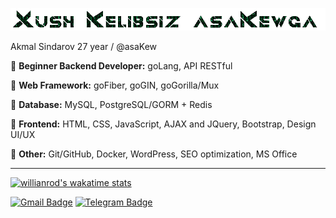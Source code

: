 ![Welcome!](3Io4KmzAY.gif)

Akmal Sindarov 27 year / @asaKew

🔶 **Beginner Backend Developer:**
goLang, API RESTful

🔶 **Web Framework:**
goFiber, goGIN, goGorilla/Mux

🔶 **Database:**
MySQL, PostgreSQL/GORM + Redis

🔶 **Frontend:**
HTML, CSS, JavaScript, AJAX and JQuery, Bootstrap, Design UI/UX

🔶 **Other:**
Git/GitHub, Docker, WordPress, SEO optimization, MS Office
__________

<!--  <img src="https://github-profile-summary-cards.vercel.app/api/cards/profile-details?username=asakew&theme=github_dark" alt="info"> -->

[![willianrod's wakatime stats](https://github-readme-stats.vercel.app/api/wakatime?username=asakew&theme=github_dark&layout=compact)](https://wakatime.com/@asakew)

<!--  [![asakew's github stats](https://github-readme-stats.vercel.app/api?username=asakew&theme=github_dark&show_icons=true)](https://github.com/asakew/) -->
<!-- Readme Docs: https://github.com/anuraghazra/github-readme-stats -->

[//]: # ([![GitHub Streak]&#40;https://github-readme-streak-stats.herokuapp.com?user=asakew&theme=tokyonight_duo&hide_border=true&#41;]&#40;https://git.io/streak-stats&#41;)
<!-- https://github.com/denvercoder1/github-readme-streak-stats -->

[![Gmail Badge](https://img.shields.io/badge/-Gmail-c14438?style=flat-square&logo=Gmail&logoColor=white&link=mailto:asauz777@gmail.com)](mailto:asauz777@gmail.com)
[![Telegram Badge](https://img.shields.io/badge/-Telegram-blue?style=flat-square&logo=Telegram&logoColor=white&link=https://t.me/asakew)](https://t.me/asakew)

<!-- <img src="https://raw.githubusercontent.com/muhiqsimui/muhiqsimui/output/github-contribution-grid-snake.svg"we> -->

<!-- <img src="https://github-profile-trophy.vercel.app/?username=asakew&margin-w=5&theme=radical" alt="info" /> -->
